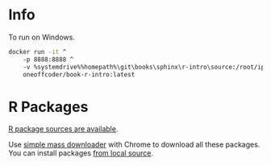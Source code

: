 # Info

To run on Windows.

```bash
docker run -it ^
    -p 8888:8888 ^
    -v %systemdrive%%homepath%\git\books\sphinx\r-intro\source:/root/ipynb ^
    oneoffcoder/book-r-intro:latest
```

# R Packages

[R package sources are available](http://cloud.r-project.org/src/).

Use [simple mass downloader](https://chrome.google.com/webstore/detail/simple-mass-downloader/abdkkegmcbiomijcbdaodaflgehfffed?hl=en-US) with Chrome to download all these packages. You can install packages [from local source](https://riptutorial.com/r/example/5556/install-package-from-local-source).